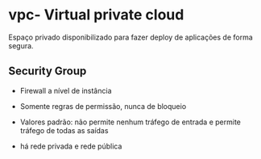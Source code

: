 # vpc- Virtual private cloud

Espaço privado disponibilizado para fazer deploy de aplicações de forma segura.

## Security Group

- Firewall a nível de instância

- Somente regras de permissão, nunca de bloqueio

- Valores padrão: não permite nenhum tráfego de entrada e permite tráfego de todas as saídas

- há rede privada e rede pública
  